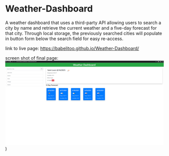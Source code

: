 # Weather-Dashboard

A weather dashboard that uses a third-party API allowing users to search a city by name and retrieve the current weather and a five-day forecast for that city. Through local storage, the previously searched cities will populate in button form below the search field for easy re-access. 

link to live page: https://babelitoo.github.io/Weather-Dashboard/

screen shot of final page:
![Weather Dashboard](https://github.com/babelitoo/Weather-Dashboard/blob/main/Assets/weather.png?raw=true)
)
